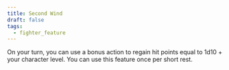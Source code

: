 ```yaml
---
title: Second Wind
draft: false
tags:
  - fighter_feature
---
```


On your turn, you can use a bonus action to regain hit points equal to 1d10 + your character level. You can use this feature once per short rest.